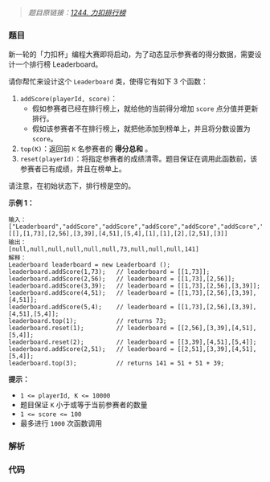 > *题目原链接：[1244. 力扣排行榜](https://leetcode-cn.com/contest/biweekly-contest-12/problems/design-a-leaderboard)*

### 题目

新一轮的「力扣杯」编程大赛即将启动，为了动态显示参赛者的得分数据，需要设计一个排行榜 Leaderboard。

请你帮忙来设计这个 `Leaderboard` 类，使得它有如下 3 个函数：

1. `addScore(playerId, score)`： 
    * 假如参赛者已经在排行榜上，就给他的当前得分增加 `score` 点分值并更新排行。
    * 假如该参赛者不在排行榜上，就把他添加到榜单上，并且将分数设置为 `score`。
2. `top(K)`：返回前 `K` 名参赛者的 **得分总和** 。
3. `reset(playerId)`：将指定参赛者的成绩清零。题目保证在调用此函数前，该参赛者已有成绩，并且在榜单上。

请注意，在初始状态下，排行榜是空的。

**示例 1：**

```
输入：
["Leaderboard","addScore","addScore","addScore","addScore","addScore","top","reset","reset","addScore","top"]
[[],[1,73],[2,56],[3,39],[4,51],[5,4],[1],[1],[2],[2,51],[3]]
输出：
[null,null,null,null,null,null,73,null,null,null,141]
解释：
Leaderboard leaderboard = new Leaderboard ();
leaderboard.addScore(1,73);   // leaderboard = [[1,73]];
leaderboard.addScore(2,56);   // leaderboard = [[1,73],[2,56]];
leaderboard.addScore(3,39);   // leaderboard = [[1,73],[2,56],[3,39]];
leaderboard.addScore(4,51);   // leaderboard = [[1,73],[2,56],[3,39],[4,51]];
leaderboard.addScore(5,4);    // leaderboard = [[1,73],[2,56],[3,39],[4,51],[5,4]];
leaderboard.top(1);           // returns 73;
leaderboard.reset(1);         // leaderboard = [[2,56],[3,39],[4,51],[5,4]];
leaderboard.reset(2);         // leaderboard = [[3,39],[4,51],[5,4]];
leaderboard.addScore(2,51);   // leaderboard = [[2,51],[3,39],[4,51],[5,4]];
leaderboard.top(3);           // returns 141 = 51 + 51 + 39;
```

**提示：**

* `1 <= playerId, K <= 10000`
* 题目保证 `K` 小于或等于当前参赛者的数量
* `1 <= score <= 100`
* 最多进行 `1000` 次函数调用

### 解析

### 代码